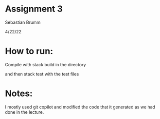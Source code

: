 # Assignment 3

Sebastian Brumm

4/22/22


# How to run:

Compile with stack build in the directory

and then stack test with the test files


# Notes:

I mostly used git copilot and modified the code that it generated as we had done in the lecture.